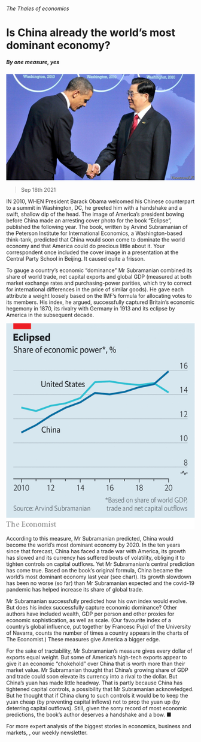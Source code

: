 ###### The Thales of economics

# Is China already the world’s most dominant economy? 

##### By one measure, yes 

![image](images/20210918_fnp505.jpg) 

> Sep 18th 2021 

IN 2010, WHEN President Barack Obama welcomed his Chinese counterpart to a summit in Washington, DC, he greeted him with a handshake and a swift, shallow dip of the head. The image of America’s president bowing before China made an arresting cover photo for the book “Eclipse”, published the following year. The book, written by Arvind Subramanian of the Peterson Institute for International Economics, a Washington-based think-tank, predicted that China would soon come to dominate the world economy and that America could do precious little about it. Your correspondent once included the cover image in a presentation at the Central Party School in Beijing. It caused quite a frisson.

To gauge a country’s economic “dominance” Mr Subramanian combined its share of world trade, net capital exports and global GDP (measured at both market exchange rates and purchasing-power parities, which try to correct for international differences in the price of similar goods). He gave each attribute a weight loosely based on the IMF’s formula for allocating votes to its members. His index, he argued, successfully captured Britain’s economic hegemony in 1870, its rivalry with Germany in 1913 and its eclipse by America in the subsequent decade.

![image](images/20210918_FNC248.png) 


According to this measure, Mr Subramanian predicted, China would become the world’s most dominant economy by 2020. In the ten years since that forecast, China has faced a trade war with America, its growth has slowed and its currency has suffered bouts of volatility, obliging it to tighten controls on capital outflows. Yet Mr Subramanian’s central prediction has come true. Based on the book’s original formula, China became the world’s most dominant economy last year (see chart). Its growth slowdown has been no worse (so far) than Mr Subramanian expected and the covid-19 pandemic has helped increase its share of global trade.


Mr Subramanian successfully predicted how his own index would evolve. But does his index successfully capture economic dominance? Other authors have included wealth, GDP per person and other proxies for economic sophistication, as well as scale. (Our favourite index of a country’s global influence, put together by Francesc Pujol of the University of Navarra, counts the number of times a country appears in the charts of The Economist.) These measures give America a bigger edge.

For the sake of tractability, Mr Subramanian’s measure gives every dollar of exports equal weight. But some of America’s high-tech exports appear to give it an economic “chokehold” over China that is worth more than their market value. Mr Subramanian thought that China’s growing share of GDP and trade could soon elevate its currency into a rival to the dollar. But China’s yuan has made little headway. That is partly because China has tightened capital controls, a possibility that Mr Subramanian acknowledged. But he thought that if China clung to such controls it would be to keep the yuan cheap (by preventing capital inflows) not to prop the yuan up (by deterring capital outflows). Still, given the sorry record of most economic predictions, the book’s author deserves a handshake and a bow. ■

For more expert analysis of the biggest stories in economics, business and markets, , our weekly newsletter.


